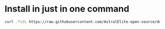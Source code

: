 # Install in just in one command

``` bash
curl -fsSL https://raw.githubusercontent.com/AstralElite-open-source/docker/main/docker.sh | sudo bash
```
